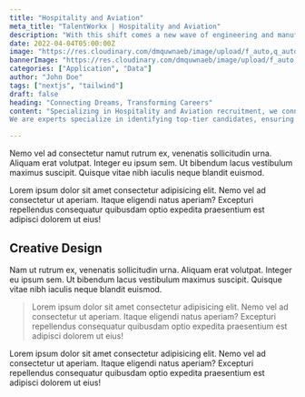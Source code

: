 ```yaml
---
title: "Hospitality and Aviation"
meta_title: "TalentWorkx | Hospitality and Aviation"
description: "With this shift comes a new wave of engineering and manufacturing jobs and in-demand skills. We have a deep understanding of the industry and its functionality..."
date: 2022-04-04T05:00:00Z
image: "https://res.cloudinary.com/dmquwnaeb/image/upload/f_auto,q_auto/v1/talentWorkx/sy7luphk97ocuy8yn0tk"
bannerImage: "https://res.cloudinary.com/dmquwnaeb/image/upload/f_auto,q_auto/v1/talentWorkx/sy7luphk97ocuy8yn0tk"
categories: ["Application", "Data"]
author: "John Doe"
tags: ["nextjs", "tailwind"]
draft: false
heading: "Connecting Dreams, Transforming Careers"
content: "Specializing in Hospitality and Aviation recruitment, we connect businesses with industry-leading professionals, crafting teams that redefine service standards and aviation prowess. Our Hospitality and Aviation Recruitment Solutions go beyond traditional staffing. We curate teams that not only meet but exceed industry expectations, propelling your business to unparalleled success in the dynamic realms of hospitality and aviation.
We are experts specialize in identifying top-tier candidates, ensuring your team is ready to take flight and deliver exceptional service. Whether you're seeking seasoned hospitality staff or aviation professionals ready to soar, trust us to connect you with the perfect candidates with our tailored recruitment solutions and take your business to new heights."

---
```


Nemo vel ad consectetur namut rutrum ex, venenatis sollicitudin urna. Aliquam erat volutpat. Integer eu ipsum sem. Ut bibendum lacus vestibulum maximus suscipit. Quisque vitae nibh iaculis neque blandit euismod.

Lorem ipsum dolor sit amet consectetur adipisicing elit. Nemo vel ad consectetur ut aperiam. Itaque eligendi natus aperiam? Excepturi repellendus consequatur quibusdam optio expedita praesentium est adipisci dolorem ut eius!

## Creative Design

Nam ut rutrum ex, venenatis sollicitudin urna. Aliquam erat volutpat. Integer eu ipsum sem. Ut bibendum lacus vestibulum maximus suscipit. Quisque vitae nibh iaculis neque blandit euismod.

> Lorem ipsum dolor sit amet consectetur adipisicing elit. Nemo vel ad consectetur ut aperiam. Itaque eligendi natus aperiam? Excepturi repellendus consequatur quibusdam optio expedita praesentium est adipisci dolorem ut eius!

Lorem ipsum dolor sit amet consectetur adipisicing elit. Nemo vel ad consectetur ut aperiam. Itaque eligendi natus aperiam? Excepturi repellendus consequatur quibusdam optio expedita praesentium est adipisci dolorem ut eius!
